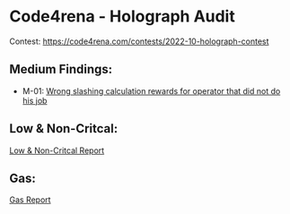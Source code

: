 # Code4rena - Holograph Audit 

Contest: https://code4rena.com/contests/2022-10-holograph-contest



## Medium Findings:

- M-01: [Wrong slashing calculation rewards for operator that did not do his job](https://github.com/cryptostaker2/blockchain-audits/blob/main/code4rena/2022-10-Holograph/README.md#L10)

## Low & Non-Critcal:

[Low & Non-Critcal Report](https://github.com/cryptostaker2/blockchain-audits/blob/main/code4rena/2022-10-Holograph/Low.md)

## Gas:

[Gas Report](https://github.com/cryptostaker2/blockchain-audits/blob/main/code4rena/2022-10-Holograph/Gas.md)